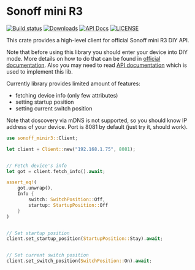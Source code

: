 # Sonoff mini R3

[![Build status](https://github.com/sivakov512/sonoff-minir3-rs/actions/workflows/test.yml/badge.svg)](https://github.com/sivakov512/sonoff-minir3-rs/actions/workflows/test.yml)
[![Downloads](https://img.shields.io/crates/d/sonoff-minir3.svg)](https://crates.io/crates/sonoff-minir3)
[![API Docs](https://docs.rs/sonoff-minir3/badge.svg)](https://docs.rs/sonoff-minir3)
[![LICENSE](https://img.shields.io/badge/license-MIT-blue.svg)](LICENSE)

This crate provides a high-level client for official Sonoff mini R3 DIY API.

Note that before using this library you should enter your device into DIY mode. More details on how to do that can be found in [official documentation](https://sonoff.tech/diy-developer/). Also you may need to read [API documentation](https://sonoff.tech/diy-developer/) which is used to implement this lib.

Currently library provides limited amount of features:
- fetching device info (only few attributes)
- setting startup position
- setting current switch position


Note that doscovery via mDNS is not supported, so you should know IP address of your device. Port is 8081 by default (just try it, should work).

```rust
use sonoff_minir3::Client;

let client = Client::new("192.168.1.75", 8081);


// Fetch device's info
let got = client.fetch_info().await;

assert_eq!(
    got.unwrap(),
    Info {
        switch: SwitchPosition::Off,
        startup: StartupPosition::Off
    }
)


// Set startup position
client.set_startup_position(StartupPosition::Stay).await;


// Set current switch position
client.set_switch_position(SwitchPosition::On).await;
```
